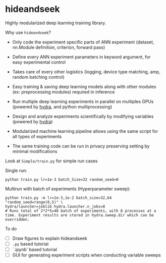 # hideandseek
Highly modularized deep learning training library.

Why use `hideandseek`?

- Only code the experiment specific parts of ANN experiment (dataset, nn.Module definition, criterion, forward pass)
- Define every ANN experiment parameters in keyword argument, for easy experimental control
- Takes care of every other logistics (logging, device type matching, amp, random batching control)

- Easy training & saving deep learning models along with other modules (ex: preprocessing modules) required in inference
- Run multiple deep learning experiments in parallel on multiples GPUs (powered by [hydra](https://hydra.cc/docs/intro/), and python multiprocessing)
- Design and analyze experiments scientifically by modifying variables (powered by [hydra](https://hydra.cc/docs/intro/))

- Modularized machine learning pipeline allows using the same script for all types of experiments
- The same training code can be run in privacy preserving setting by minimal modifications

Look at `Simple/train.py` for simple run cases

Single run:
    
    python train.py lr=1e-3 batch_Size=32 random_seed=0

Multirun with batch of experiments (Hyperparameter sweep):

    python train.py -m lr=1e-3,1e-2 batch_size=32,64 "random_seed=range(0,5)" \
    hydra/launcher=joblib hydra.launcher.n_jobs=8
    # Runs total of 2*2*5=40 batch of experiments, with 8 processes at a time. Experiment results are stored in hydra.sweep.dir which can be overridden.

To do
- [ ] Draw figures to explain hideandseek
- [ ] `.py` based tutorial
- [ ] `.ipynb' based tutorial
- [ ] GUI for generating experiment scripts when conducting variable sweeps
